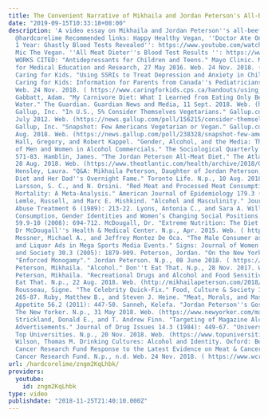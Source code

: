 ```yaml
---
title: The Convenient Narrative of Mikhaila and Jordan Peterson's All-Beef Diet
date: "2019-09-15T10:33:18+08:00"
description: 'A video essay on Mikhaila and Jordan Peterson''s all-beef diet. Twitter:
  @hardcorelime Recommended links: Happy Healthy Vegan, ''Doctor Ate Only Meat For
  1 Year: Ghastly Blood Tests Revealed'': https://www.youtube.com/watch?v=aQ6joer3raU
  Mic The Vegan. ''All Meat Dieter''s Blood Test Results '': https://www.youtube.com/watch?v=uxC_76sUIf8
  WORKS CITED: "Antidepressants for Children and Teens." Mayo Clinic. Mayo Foundation
  for Medical Education and Research, 27 May 2016. Web. 24 Nov. 2018. ( https://www.mayoclinic.org/diseases-conditions/teen-depression/in-depth/antidepressants/art-20047502)
  Caring for Kids. "Using SSRIs to Treat Depression and Anxiety in Children and Youth."
  Caring for Kids: Information for Parents from Canada''s Pediatricians. N.p., n.d.
  Web. 24 Nov. 2018. ( https://www.caringforkids.cps.ca/handouts/using_ssris_to_treat_depression_and_anxiety_in_children_and_youth)
  Gabbatt, Adam. "My Carnivore Diet: What I Learned from Eating Only Beef, Salt and
  Water." The Guardian. Guardian News and Media, 11 Sept. 2018. Web. (https://www.theguardian.com/food/2018/sep/10/my-carnivore-diet-jordan-peterson-beef)
  Gallup, Inc. "In U.S., 5% Consider Themselves Vegetarians." Gallup.com. N.p., 26
  July 2012. Web. (https://news.gallup.com/poll/156215/consider-themselves-vegetarians.aspx).
  Gallup, Inc. "Snapshot: Few Americans Vegetarian or Vegan." Gallup.com. N.p., 01
  Aug. 2018. Web. (https://news.gallup.com/poll/238328/snapshot-few-americans-vegetarian-vegan.aspx).
  Hall, Gregory, and Robert Kappel. "Gender, Alcohol, and the Media: The Portrayal
  of Men and Women in Alcohol Commercials." The Sociological Quarterly 59.4 (2018):
  571-83. Hamblin, James. "The Jordan Peterson All-Meat Diet." The Atlantic. N.p.,
  28 Aug. 2018. Web. (https://www.theatlantic.com/health/archive/2018/08/the-peterson-family-meat-cleanse/567613/).
  Hensley, Laura. "Q&A: Mikhaila Peterson, Daughter of Jordan Peterson, on Her All-beef
  Diet and Her Dad''s Overnight Fame." Toronto Life. N.p., 10 Aug. 2018. Web. (https://torontolife.com/city/life/qa-mikhaila-peterson-daughter-jordan-peterson-beef-diet-dads-overnight-fame/).
  Larsson, S. C., and N. Orsini. "Red Meat and Processed Meat Consumption and All-Cause
  Mortality: A Meta-Analysis." American Journal of Epidemiology 179.3 (2014): 282-89.
  Lemle, Russell, and Marc E. Mishkind. "Alcohol and Masculinity." Journal of Substance
  Abuse Treatment 6 (1989): 213-22. Lyons, Antonia C., and Sara A. Willott. "Alcohol
  Consumption, Gender Identities and Women’s Changing Social Positions." Sex Roles
  59.9-10 (2008): 694-712. McDougall, Dr. "Extreme Nutrition: The Diet of Eskimos."
  Dr McDougall''s Health & Medical Center. N.p., Apr. 2015. Web. ( https://www.drmcdougall.com/2015/04/30/extreme-nutrition-the-diet-of-eskimos/)
  Messner, Michael A., and Jeffrey Montez De Oca. "The Male Consumer as Loser: Beer
  and Liquor Ads in Mega Sports Media Events." Signs: Journal of Women in Culture
  and Society 30.3 (2005): 1879-909. Peterson, Jordan. "On the New York Times and
  "Enforced Monogamy"." Jordan Peterson. N.p., 08 June 2018. ( https://jordanbpeterson.com/media/on-the-new-york-times-and-enforced-monogamy/)
  Peterson, Mikhaila. "Alcohol." Don''t Eat That. N.p., 28 Nov. 2017. Web. (http://mikhailapeterson.com/2017/11/05/alcohol/).
  Peterson, Mikhaila. "Recreational Drugs and Alcohol and Food Sensitivities." Don''t
  Eat That. N.p., 22 Aug. 2018. Web. (http://mikhailapeterson.com/2018/08/09/recreational-drugs-and-alcohol-and-food-sensitivities/).
  Rousseau, Signe. "The Celebrity Quick-Fix." Food, Culture & Society 18.2 (2015):
  265-87. Ruby, Matthew B., and Steven J. Heine. "Meat, Morals, and Masculinity."
  Appetite 56.2 (2011): 447-50. Sanneh, Kelefa. "Jordan Peterson''s Gospel of Masculinity."
  The New Yorker. N.p., 31 May 2018. Web. (https://www.newyorker.com/magazine/2018/03/05/jordan-petersons-gospel-of-masculinity).
  Strickland, Donald E., and T. Andrew Finn. "Targeting of Magazine Alcohol Beverage
  Advertisements." Journal of Drug Issues 14.3 (1984): 449-67. "University of Toronto."
  Top Universities. N.p., 20 Nov. 2018. Web. (https://www.topuniversities.com/universities/university-toronto).
  Wilson, Thomas M. Drinking Cultures: Alcohol and Identity. Oxford: Berg, 2005. "World
  Cancer Research Fund Response to the Latest Evidence on Meat & Cancer Risk." World
  Cancer Research Fund. N.p., n.d. Web. 24 Nov. 2018. ( https://www.wcrf.org/int/world-cancer-research-fund-response-latest-evidence-meat-and-cancer-risk)'
url: /hardcorelime/zngm2KqLhbk/
providers:
  youtube:
    id: zngm2KqLhbk
type: video
publishdate: "2018-11-25T21:40:10.000Z"
---
```

